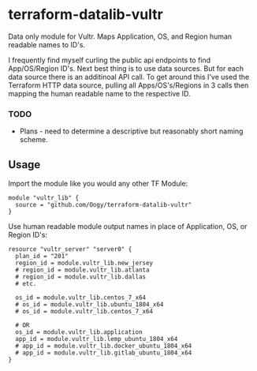 # terraform-datalib-vultr
Data only module for Vultr. Maps Application, OS, and Region human readable names to ID's. 

I frequently find myself curling the public api endpoints to find App/OS/Region ID's. Next best thing is to use data sources. But for each data source there is an additinoal API call. To get around this I've used the Terraform HTTP data source, pulling all Apps/OS's/Regions in 3 calls then mapping the human readable name to the respective ID. 

### TODO
* Plans - need to determine a descriptive but reasonably short naming scheme. 

## Usage
Import the module like you would any other TF Module:
```
module "vultr_lib" {
  source = "github.com/Oogy/terraform-datalib-vultr"
}
```

Use human readable module output names in place of Application, OS, or Region ID's:

```
resource "vultr_server" "server0" {
  plan_id = "201"
  region_id = module.vultr_lib.new_jersey
  # region_id = module.vultr_lib.atlanta
  # region_id = module.vultr_lib.dallas
  # etc. 
  
  os_id = module.vultr_lib.centos_7_x64
  # os_id = module.vultr_lib.ubuntu_1804_x64
  # os_id = module.vultr_lib.centos_7_x64
  
  # OR 
  os_id = module.vultr_lib.application
  app_id = module.vultr_lib.lemp_ubuntu_1804_x64
  # app_id = module.vultr_lib.docker_ubuntu_1804_x64
  # app_id = module.vultr_lib.gitlab_ubuntu_1804_x64
}
```
